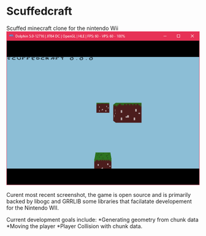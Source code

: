 # Scuffedcraft
 Scuffed minecraft clone for the nintendo Wii
 ![Screenshot](/Screenshot.png)
 
 Curent most recent screenshot, the game is open source and is primarily backed by libogc and GRRLIB some libraries that facilatate developement for the Nintendo WII.
 
 Current development goals include:
 *Generating geometry from chunk data
 *Moving the player
 *Player Collision with chunk data.
